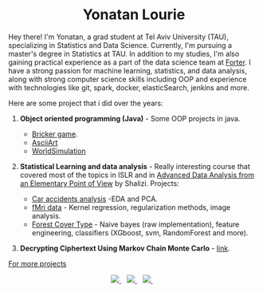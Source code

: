 
<h1 align='center'>
  Yonatan Lourie
</h1>


Hey there! I'm Yonatan, a grad student at Tel Aviv University (TAU), specializing in Statistics and Data Science. 
Currently, I'm pursuing a master's degree in Statistics at TAU. In addition to my studies, I'm also gaining practical experience as a part of the data science team at [Forter](https://www.linkedin.com/company/forter). I have a strong passion for machine learning, statistics, and data analysis, along with strong computer science skills including OOP and experience with technologies like git, spark, docker, elasticSearch, jenkins and more. 

Here are some project that i did over the years:

1.  **Object oriented programming (Java)** - Some OOP projects in java. 

	- [Bricker game](https://github.com/yonatanlou/study_projects_bsc/tree/main/Introduction%20to%20OOP/Bricker).
	- [AsciiArt](https://github.com/yonatanlou/study_projects_bsc/tree/main/Introduction%20to%20OOP/AsciiArtEx6_)
	- [WorldSimulation](https://github.com/yonatanlou/study_projects_bsc/tree/main/Introduction%20to%20OOP/pepse)
3. **Statistical Learning and data analysis** - Really interesting course that covered most of the topics in ISLR and in [Advanced Data Analysis from an Elementary Point of View](https://www.stat.cmu.edu/~cshalizi/ADAfaEPoV/) by Shalizi. 
Projects:
	- [Car accidents analysis](https://github.com/yonatanlou/study_projects_bsc/blob/main/Statistical_learning_and_data%20analysis/lab1/Lab1.pdf) -EDA and PCA.
	- [fMri data](https://htmlpreview.github.io/?https://github.com/yonatanlou/study_projects_bsc/blob/main/Statistical_learning_and_data%20analysis/lab3/Lab3.html#prediction-model) - Kernel regression, regularization methods, image analysis.
	- [Forest Cover Type](https://htmlpreview.github.io/?https://github.com/yonatanlou/study_projects_bsc/blob/main/Statistical_learning_and_data%20analysis/final_lab/Final_lab.html) - Naive bayes (raw implementation), feature engineering, classifiers (XGboost, svm, RandomForest and more). 
5. **Decrypting Ciphertext Using Markov Chain Monte Carlo** - [link](https://github.com/yonatanlou/Decrypting-Classical-Cipher-Text-Using-MCMC).

[For more projects](https://github.com/yonatanlou/study_projects_bsc)
<p align='center'>
  
  <a href="https://www.linkedin.com/in/yonatanlourie/">
    <img src="https://img.shields.io/badge/linkedin-%230077B5.svg?&style=for-the-badge&logo=linkedin&logoColor=white" />
  </a>&nbsp;&nbsp;
  <a href="https://spoti.fi/3iAMGi3">
    <img src="https://img.shields.io/badge/Spotify-1ED760?&style=for-the-badge&logo=spotify&logoColor=white" />        
  </a>&nbsp;&nbsp;
    <a href="https://www.goodreads.com/user/show/103722180-yonatan-lourie">
    <img src="https://img.shields.io/badge/Goodreads-372213?style=for-the-badge&logo=goodreads&logoColor=white" />        
  </a>&nbsp;&nbsp;
  
</p>



